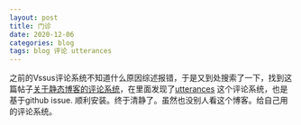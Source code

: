 ```yaml
---
layout: post
title: 门诊
date: 2020-12-06
categories: blog 
tags: blog 评论 utterances
---
```


之前的Vssus评论系统不知道什么原因综述报错，于是又到处搜索了一下，找到这篇帖子[关于静态博客的评论系统](https://www.cnblogs.com/nodecat/p/13058292.html)，在里面发现了[utterances](https://utteranc.es/) 这个评论系统，也是基于github issue. 顺利安装。终于清静了。虽然也没别人看这个博客。给自己用的评论系统。


